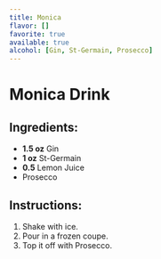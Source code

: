 ```yaml
---
title: Monica
flavor: []
favorite: true
available: true
alcohol: [Gin, St-Germain, Prosecco]
---
```

# Monica Drink

## Ingredients:
- **1.5 oz** Gin
- **1 oz** St-Germain
- **0.5** Lemon Juice
- Prosecco

## Instructions:
1. Shake with ice.
2. Pour in a frozen coupe.
3. Top it off with Prosecco.




